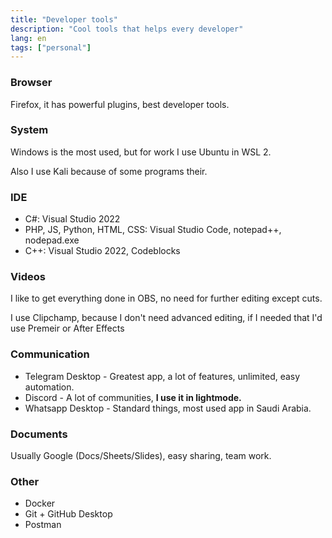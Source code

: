 ```yaml
---
title: "Developer tools"
description: "Cool tools that helps every developer"
lang: en
tags: ["personal"]
---
```

### Browser
Firefox, it has powerful plugins, best developer tools.

### System
Windows is the most used, but for work I use Ubuntu in WSL 2.

Also I use Kali because of some programs their.

### IDE
- C#: Visual Studio 2022
- PHP, JS, Python, HTML, CSS: Visual Studio Code, notepad++, nodepad.exe
- C++: Visual Studio 2022, Codeblocks

### Videos
I like to get everything done in OBS, no need for further editing except cuts.

I use Clipchamp, because I don't need advanced editing, if I needed that I'd use Premeir or After Effects

### Communication
- Telegram Desktop - Greatest app, a lot of features, unlimited, easy automation.
- Discord - A lot of communities, **I use it in lightmode.**
- Whatsapp Desktop - Standard things, most used app in Saudi Arabia.

### Documents
Usually Google (Docs/Sheets/Slides), easy sharing, team work.

### Other
- Docker
- Git + GitHub Desktop
- Postman